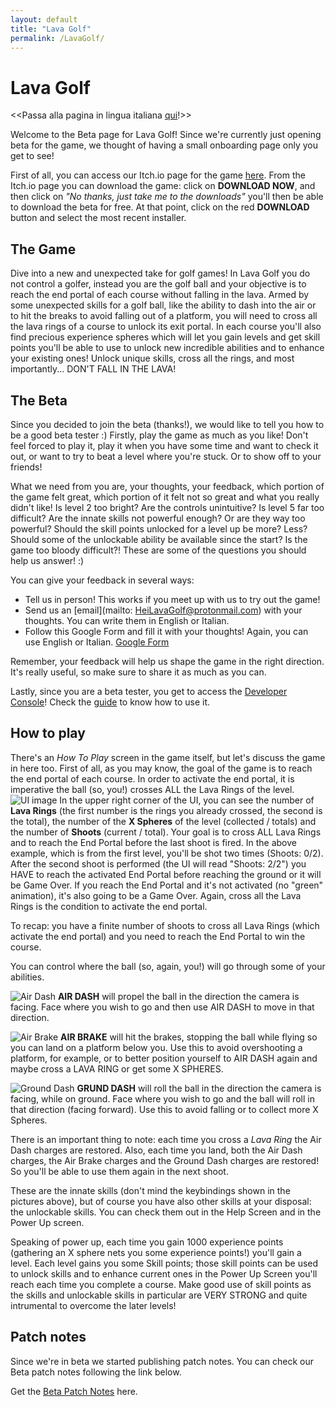 ```yaml
---
layout: default
title: "Lava Golf"
permalink: /LavaGolf/
---
```

# Lava Golf
<<Passa alla pagina in lingua italiana [qui](https://artanisx.github.io/LavaGolf/italian)!>>

Welcome to the Beta page for Lava Golf! Since we're currently just opening beta for the game, we thought of having a small onboarding page only you get to see!


First of all, you can access our Itch.io page for the game [here](https://artanisx.itch.io/lava-golf). From the Itch.io page you can download the game: click on **DOWNLOAD NOW**, and then click on *"No thanks, just take me to the downloads"* you'll then be able to download the beta for free. At that point, click on the red **DOWNLOAD** button and select the most recent installer.

## The Game
Dive into a new and unexpected take for golf games! In Lava Golf you do not control a golfer, instead you are the golf ball and your objective is to reach the end portal of each course without falling in the lava.
Armed by some unexpected skills for a golf ball, like the ability to dash into the air or to hit the breaks to avoid falling out of a platform, you will need to cross all the lava rings of a course to unlock its exit portal. In each course you'll also find precious experience spheres which will let you gain levels and get skill points you'll be able to use to unlock new incredible abilities and to enhance your existing ones!
Unlock unique skills, cross all the rings, and most importantly... DON'T FALL IN THE LAVA!

## The Beta
Since you decided to join the beta (thanks!), we would like to tell you how to be a good beta tester :)
Firstly, play the game as much as you like! Don't feel forced to play it, play it when you have some time and want to check it out, or want to try to beat a level where you're stuck. Or to show off to your friends!

What we need from you are, your thoughts, your feedback, which portion of the game felt great, which portion of it felt not so great and what you really didn't like! Is level 2 too bright? Are the controls unintuitive? Is level 5 far too difficult? Are the innate skills not powerful enough? Or are they way too powerful? Should the skill points unlocked for a level up be more? Less? Should some of the unlockable ability be available since the start? Is the game too bloody difficult?! These are some of the questions you should help us answer! :)

You can give your feedback in several ways:
* Tell us in person! This works if you meet up with us to try out the game!
* Send us an [email](mailto: HeiLavaGolf@protonmail.com) with your thoughts. You can write them in English or Italian.
* Follow this Google Form and fill it with your thoughts! Again, you can use English or Italian. [Google Form]( https://forms.gle/jNSykdyLBP97XCqJA)

Remember, your feedback will help us shape the game in the right direction. It's really useful, so make sure to share it as much as you can.

Lastly, since you are a beta tester, you get to access the [Developer Console](https://artanisx.github.io/LavaGolf/developer-console)! Check the [guide](https://artanisx.github.io/LavaGolf/developer-console) to know how to use it. 

## How to play
There's an *How To Play* screen in the game itself, but let's discuss the game in here too.
First of all, as you may know, the goal of the game is to reach the end portal of each course. In order to activate the end portal, it is imperative the ball (so, you!) crosses ALL the Lava Rings of the level. 
![UI image](https://artanisx.github.io/LavaGolf/images/Help.jpg)
In the upper right corner of the UI, you can see the number of **Lava Rings** (the first number is the rings you already crossed, the second is the total), the number of the **X Spheres** of the level (collected / totals) and the number of **Shoots** (current / total).
Your goal is to cross ALL Lava Rings and to reach the End Portal before the last shoot is fired. 
In the above example, which is from the first level, you'll be shot two times (Shoots: 0/2). After the second shoot is performed (the UI will read "Shoots: 2/2") you HAVE to reach the activated End Portal before reaching the ground or it will be Game Over. If you reach the End Portal and it's not activated (no "green" animation), it's also going to be a Game Over. Again, cross all the Lava Rings is the condition to activate the end portal.

To recap: you have a finite number of shoots to cross all Lava Rings (which activate the end portal) and you need to reach the End Portal to win the course.

You can control where the ball (so, again, you!) will go through some of your abilities. 

![Air Dash](https://artanisx.github.io/LavaGolf/images/AirDash.png)
**AIR DASH** will propel the ball in the direction the camera is facing. Face where you wish to go and then use AIR DASH to move in that direction.

![Air Brake](https://artanisx.github.io/LavaGolf/images/AirBrake.png)
**AIR BRAKE** will hit the brakes, stopping the ball while flying so you can land on a platform below you. Use this to avoid overshooting a platform, for example, or to better position yourself to AIR DASH again and maybe cross a LAVA RING or get some X SPHERES.

![Ground Dash](https://artanisx.github.io/LavaGolf/images/GroundDash.png)
**GRUND DASH** will roll the ball in the direction the camera is facing, while on ground. Face where you wish to go and the ball will roll in that direction (facing forward). Use this to avoid falling or to collect more X Spheres.

There is an important thing to note: each time you cross a *Lava Ring* the Air Dash charges are restored. Also, each time you land, both the Air Dash charges, the Air Brake charges and the Ground Dash charges are restored! So you'll be able to use them again in the next shoot.

These are the innate skills (don't mind the keybindings shown in the pictures above), but of course you have also other skills at your disposal: the unlockable skills. You can check them out in the Help Screen and in the Power Up screen.

Speaking of power up, each time you gain 1000 experience points (gathering an X sphere nets you some experience points!) you'll gain a level. Each level gains you some Skill points; those skill points can be used to unlock skills and to enhance current ones in the Power Up Screen you'll reach each time you complete a course. Make good use of skill points as the skills and unlockable skills in particular are VERY STRONG and quite intrumental to overcome the later levels!

## Patch notes
Since we're in beta we started publishing patch notes. You can check our Beta patch notes following the link below.

 Get the [Beta Patch Notes](https://artanisx.github.io/LavaGolf/beta-patch-notes) here.
